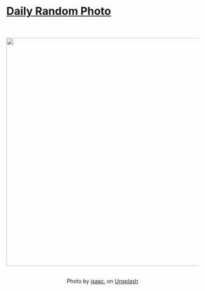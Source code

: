 # [Daily Random Photo](https://www.dailyrandomphoto.com/)

<div align="center">
  <br>
  <br>
  <a href="https://www.dailyrandomphoto.com/p/2024/2024-06-20/"><img src="https://images.unsplash.com/photo-1716364020115-0800909941b9?crop=entropy&cs=tinysrgb&fit=max&fm=jpg&ixid=M3w3NzUwOHwwfDF8cmFuZG9tfHx8fHx8fHx8MTcxODg0MzU0OXw&ixlib=rb-4.0.3&q=80&w=1080" width="600px"></a>
  <br>
  <br>
  <p class="has-text-grey">Photo by <a href="https://unsplash.com/@theisaacmatthew?utm_source=Daily%20Random%20Photo&amp;utm_medium=referral" target="_blank" rel="noopener noreferrer">isaac.</a> on <a href="https://unsplash.com/photos/a-view-of-a-city-at-night-from-an-airplane--UFPNNT51iI?utm_source=Daily%20Random%20Photo&amp;utm_medium=referral" target="_blank" rel="noopener noreferrer">Unsplash</a></p>
</div>
